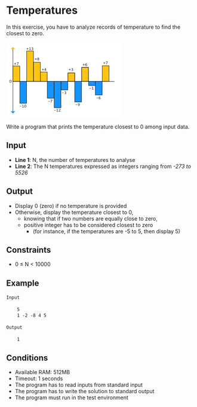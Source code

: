 # Temperatures

In this exercise, you have to analyze records of temperature to find the closest to zero.

![Sample temperatures](temperatures.png "Here, -1 is the closest to 0.")

Write a program that prints the temperature closest to 0 among input data.

## Input

* **Line 1**: N, the number of temperatures to analyse
* **Line 2**: The N temperatures expressed as integers ranging from _-273 to 5526_

## Output

* Display 0 (zero) if no temperature is provided
* Otherwise, display the temperature closest to 0,
    * knowing that if two numbers are equally close to zero,
    * positive integer has to be considered closest to zero
        * (for instance, if the temperatures are -5 to 5, then display 5)

## Constraints

* 0 ≤ N < 10000

## Example

    Input

        5
        1 -2 -8 4 5

    Output

        1

## Conditions

* Available RAM: 512MB
* Timeout: 1 seconds
* The program has to read inputs from standard input
* The program has to write the solution to standard output
* The program must run in the test environment